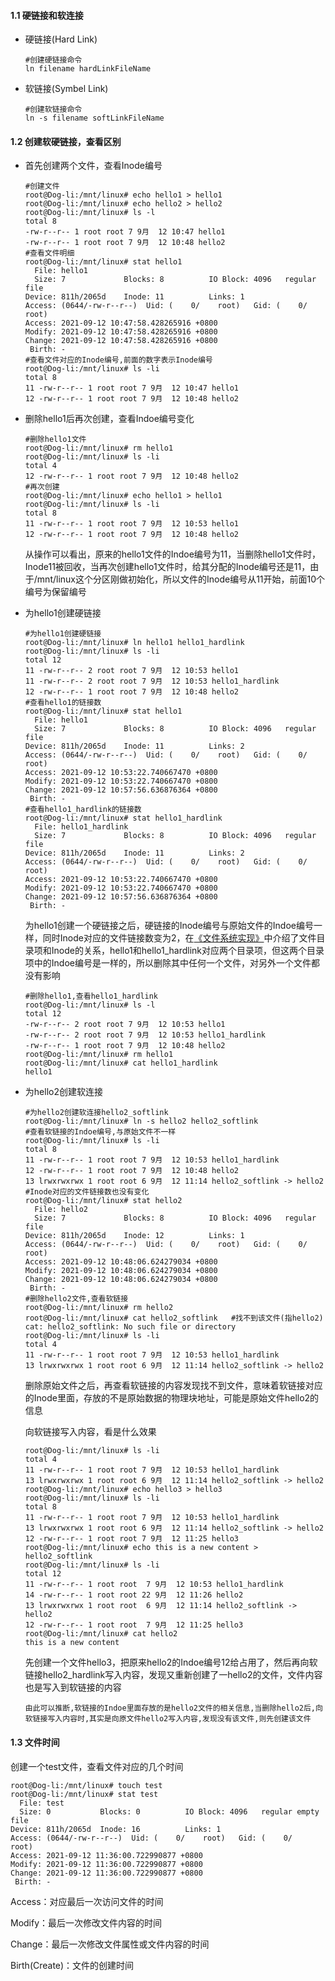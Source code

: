 #### 1.1 硬链接和软连接

- 硬链接(Hard Link)

  ```shell
  #创建硬链接命令
  ln filename hardLinkFileName
  ```

- 软链接(Symbel Link)

  ```shell
  #创建软链接命令
  ln -s filename softLinkFileName
  ```

#### 1.2 创建软硬链接，查看区别

- 首先创建两个文件，查看Inode编号

  ```shell
  #创建文件
  root@Dog-li:/mnt/linux# echo hello1 > hello1
  root@Dog-li:/mnt/linux# echo hello2 > hello2
  root@Dog-li:/mnt/linux# ls -l
  total 8
  -rw-r--r-- 1 root root 7 9月  12 10:47 hello1
  -rw-r--r-- 1 root root 7 9月  12 10:48 hello2
  #查看文件明细
  root@Dog-li:/mnt/linux# stat hello1
    File: hello1
    Size: 7         	Blocks: 8          IO Block: 4096   regular file
  Device: 811h/2065d	Inode: 11          Links: 1
  Access: (0644/-rw-r--r--)  Uid: (    0/    root)   Gid: (    0/    root)
  Access: 2021-09-12 10:47:58.428265916 +0800
  Modify: 2021-09-12 10:47:58.428265916 +0800
  Change: 2021-09-12 10:47:58.428265916 +0800
   Birth: -
  #查看文件对应的Inode编号,前面的数字表示Inode编号
  root@Dog-li:/mnt/linux# ls -li
  total 8
  11 -rw-r--r-- 1 root root 7 9月  12 10:47 hello1
  12 -rw-r--r-- 1 root root 7 9月  12 10:48 hello2
  ```

- 删除hello1后再次创建，查看Indoe编号变化

  ```shell
  #删除hello1文件
  root@Dog-li:/mnt/linux# rm hello1
  root@Dog-li:/mnt/linux# ls -li
  total 4
  12 -rw-r--r-- 1 root root 7 9月  12 10:48 hello2
  #再次创建
  root@Dog-li:/mnt/linux# echo hello1 > hello1
  root@Dog-li:/mnt/linux# ls -li
  total 8
  11 -rw-r--r-- 1 root root 7 9月  12 10:53 hello1
  12 -rw-r--r-- 1 root root 7 9月  12 10:48 hello2
  ```

  从操作可以看出，原来的hello1文件的Indoe编号为11，当删除hello1文件时，Inode11被回收，当再次创建hello1文件时，给其分配的Inode编号还是11，由于/mnt/linux这个分区刚做初始化，所以文件的Inode编号从11开始，前面10个编号为保留编号

- 为hello1创建硬链接

  ```shell
  #为hello1创建硬链接
  root@Dog-li:/mnt/linux# ln hello1 hello1_hardlink
  root@Dog-li:/mnt/linux# ls -li
  total 12
  11 -rw-r--r-- 2 root root 7 9月  12 10:53 hello1
  11 -rw-r--r-- 2 root root 7 9月  12 10:53 hello1_hardlink
  12 -rw-r--r-- 1 root root 7 9月  12 10:48 hello2
  #查看hello1的链接数
  root@Dog-li:/mnt/linux# stat hello1
    File: hello1
    Size: 7         	Blocks: 8          IO Block: 4096   regular file
  Device: 811h/2065d	Inode: 11          Links: 2
  Access: (0644/-rw-r--r--)  Uid: (    0/    root)   Gid: (    0/    root)
  Access: 2021-09-12 10:53:22.740667470 +0800
  Modify: 2021-09-12 10:53:22.740667470 +0800
  Change: 2021-09-12 10:57:56.636876364 +0800
   Birth: -
  #查看hello1_hardlink的链接数
  root@Dog-li:/mnt/linux# stat hello1_hardlink 
    File: hello1_hardlink
    Size: 7         	Blocks: 8          IO Block: 4096   regular file
  Device: 811h/2065d	Inode: 11          Links: 2
  Access: (0644/-rw-r--r--)  Uid: (    0/    root)   Gid: (    0/    root)
  Access: 2021-09-12 10:53:22.740667470 +0800
  Modify: 2021-09-12 10:53:22.740667470 +0800
  Change: 2021-09-12 10:57:56.636876364 +0800
   Birth: -
  ```

  为hello1创建一个硬链接之后，硬链接的Inode编号与原始文件的Indoe编号一样，同时Inode对应的文件链接数变为2，在[《文件系统实现》](https://blog.csdn.net/sermonlizhi/article/details/120247547)中介绍了文件目录项和Inode的关系，hello1和hello1_hardlink对应两个目录项，但这两个目录项中的Indoe编号是一样的，所以删除其中任何一个文件，对另外一个文件都没有影响

  ```shell
  #删除hello1,查看hello1_hardlink
  root@Dog-li:/mnt/linux# ls -l
  total 12
  -rw-r--r-- 2 root root 7 9月  12 10:53 hello1
  -rw-r--r-- 2 root root 7 9月  12 10:53 hello1_hardlink
  -rw-r--r-- 1 root root 7 9月  12 10:48 hello2
  root@Dog-li:/mnt/linux# rm hello1
  root@Dog-li:/mnt/linux# cat hello1_hardlink 
  hello1
  ```

- 为hello2创建软连接

  ```shell
  #为hello2创建软连接hello2_softlink
  root@Dog-li:/mnt/linux# ln -s hello2 hello2_softlink
  #查看软链接的Indoe编号,与原始文件不一样
  root@Dog-li:/mnt/linux# ls -li
  total 8
  11 -rw-r--r-- 1 root root 7 9月  12 10:53 hello1_hardlink
  12 -rw-r--r-- 1 root root 7 9月  12 10:48 hello2
  13 lrwxrwxrwx 1 root root 6 9月  12 11:14 hello2_softlink -> hello2
  #Inode对应的文件链接数也没有变化
  root@Dog-li:/mnt/linux# stat hello2
    File: hello2
    Size: 7         	Blocks: 8          IO Block: 4096   regular file
  Device: 811h/2065d	Inode: 12          Links: 1
  Access: (0644/-rw-r--r--)  Uid: (    0/    root)   Gid: (    0/    root)
  Access: 2021-09-12 10:48:06.624279034 +0800
  Modify: 2021-09-12 10:48:06.624279034 +0800
  Change: 2021-09-12 10:48:06.624279034 +0800
   Birth: -
  #删除hello2文件,查看软链接
  root@Dog-li:/mnt/linux# rm hello2
  root@Dog-li:/mnt/linux# cat hello2_softlink   #找不到该文件(指hello2)
  cat: hello2_softlink: No such file or directory
  root@Dog-li:/mnt/linux# ls -li
  total 4
  11 -rw-r--r-- 1 root root 7 9月  12 10:53 hello1_hardlink
  13 lrwxrwxrwx 1 root root 6 9月  12 11:14 hello2_softlink -> hello2
  ```

  删除原始文件之后，再查看软链接的内容发现找不到文件，意味着软链接对应的Inode里面，存放的不是原始数据的物理块地址，可能是原始文件hello2的信息

  向软链接写入内容，看是什么效果

  ```shell
  root@Dog-li:/mnt/linux# ls -li
  total 4
  11 -rw-r--r-- 1 root root 7 9月  12 10:53 hello1_hardlink
  13 lrwxrwxrwx 1 root root 6 9月  12 11:14 hello2_softlink -> hello2
  root@Dog-li:/mnt/linux# echo hello3 > hello3
  root@Dog-li:/mnt/linux# ls -li
  total 8
  11 -rw-r--r-- 1 root root 7 9月  12 10:53 hello1_hardlink
  13 lrwxrwxrwx 1 root root 6 9月  12 11:14 hello2_softlink -> hello2
  12 -rw-r--r-- 1 root root 7 9月  12 11:25 hello3
  root@Dog-li:/mnt/linux# echo this is a new content > hello2_softlink 
  root@Dog-li:/mnt/linux# ls -li
  total 12
  11 -rw-r--r-- 1 root root  7 9月  12 10:53 hello1_hardlink
  14 -rw-r--r-- 1 root root 22 9月  12 11:26 hello2
  13 lrwxrwxrwx 1 root root  6 9月  12 11:14 hello2_softlink -> hello2
  12 -rw-r--r-- 1 root root  7 9月  12 11:25 hello3
  root@Dog-li:/mnt/linux# cat hello2
  this is a new content
  ```

  先创建一个文件hello3，把原来hello2的Indoe编号12给占用了，然后再向软链接hello2_hardlink写入内容，发现又重新创建了一hello2的文件，文件内容也是写入到软链接的内容

  `由此可以推断,软链接的Indoe里面存放的是hello2文件的相关信息,当删除hello2后,向软链接写入内容时,其实是向原文件hello2写入内容,发现没有该文件,则先创建该文件`

#### 1.3 文件时间

创建一个test文件，查看文件对应的几个时间

```shell
root@Dog-li:/mnt/linux# touch test
root@Dog-li:/mnt/linux# stat test 
  File: test
  Size: 0         	Blocks: 0          IO Block: 4096   regular empty file
Device: 811h/2065d	Inode: 16          Links: 1
Access: (0644/-rw-r--r--)  Uid: (    0/    root)   Gid: (    0/    root)
Access: 2021-09-12 11:36:00.722990877 +0800
Modify: 2021-09-12 11:36:00.722990877 +0800
Change: 2021-09-12 11:36:00.722990877 +0800
 Birth: -
```

Access：对应最后一次访问文件的时间

Modify：最后一次修改文件内容的时间

Change：最后一次修改文件属性或文件内容的时间

Birth(Create)：文件的创建时间